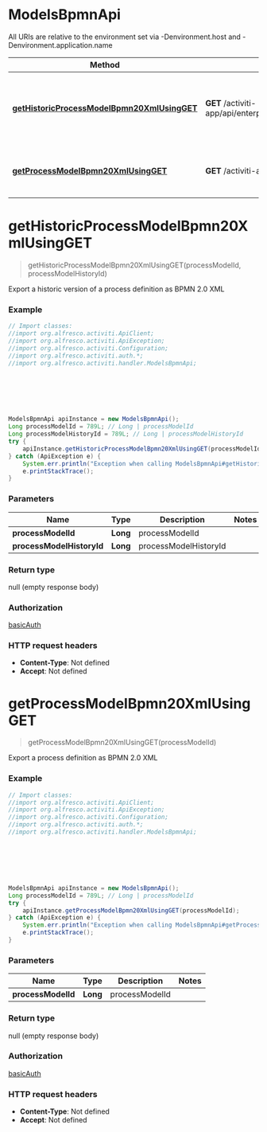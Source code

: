 # ModelsBpmnApi

All URIs are relative to the environment set via -Denvironment.host and -Denvironment.application.name

Method | HTTP request | Description
------------- | ------------- | -------------
[**getHistoricProcessModelBpmn20XmlUsingGET**](ModelsBpmnApi.md#getHistoricProcessModelBpmn20XmlUsingGET) | **GET** /activiti-app/api/enterprise/models/{processModelId}/history/{processModelHistoryId}/bpmn20 | Export a historic version of a process definition as BPMN 2.0 XML
[**getProcessModelBpmn20XmlUsingGET**](ModelsBpmnApi.md#getProcessModelBpmn20XmlUsingGET) | **GET** /activiti-app/api/enterprise/models/{processModelId}/bpmn20 | Export a process definition as BPMN 2.0 XML

<a name="getHistoricProcessModelBpmn20XmlUsingGET"></a>
# **getHistoricProcessModelBpmn20XmlUsingGET**
> getHistoricProcessModelBpmn20XmlUsingGET(processModelId, processModelHistoryId)

Export a historic version of a process definition as BPMN 2.0 XML

### Example
```java
// Import classes:
//import org.alfresco.activiti.ApiClient;
//import org.alfresco.activiti.ApiException;
//import org.alfresco.activiti.Configuration;
//import org.alfresco.activiti.auth.*;
//import org.alfresco.activiti.handler.ModelsBpmnApi;







ModelsBpmnApi apiInstance = new ModelsBpmnApi();
Long processModelId = 789L; // Long | processModelId
Long processModelHistoryId = 789L; // Long | processModelHistoryId
try {
    apiInstance.getHistoricProcessModelBpmn20XmlUsingGET(processModelId, processModelHistoryId);
} catch (ApiException e) {
    System.err.println("Exception when calling ModelsBpmnApi#getHistoricProcessModelBpmn20XmlUsingGET");
    e.printStackTrace();
}
```

### Parameters

Name | Type | Description  | Notes
------------- | ------------- | ------------- | -------------
 **processModelId** | **Long**| processModelId |
 **processModelHistoryId** | **Long**| processModelHistoryId |

### Return type

null (empty response body)

### Authorization

[basicAuth](../README.md#basicAuth)

### HTTP request headers

 - **Content-Type**: Not defined
 - **Accept**: Not defined

<a name="getProcessModelBpmn20XmlUsingGET"></a>
# **getProcessModelBpmn20XmlUsingGET**
> getProcessModelBpmn20XmlUsingGET(processModelId)

Export a process definition as BPMN 2.0 XML

### Example
```java
// Import classes:
//import org.alfresco.activiti.ApiClient;
//import org.alfresco.activiti.ApiException;
//import org.alfresco.activiti.Configuration;
//import org.alfresco.activiti.auth.*;
//import org.alfresco.activiti.handler.ModelsBpmnApi;







ModelsBpmnApi apiInstance = new ModelsBpmnApi();
Long processModelId = 789L; // Long | processModelId
try {
    apiInstance.getProcessModelBpmn20XmlUsingGET(processModelId);
} catch (ApiException e) {
    System.err.println("Exception when calling ModelsBpmnApi#getProcessModelBpmn20XmlUsingGET");
    e.printStackTrace();
}
```

### Parameters

Name | Type | Description  | Notes
------------- | ------------- | ------------- | -------------
 **processModelId** | **Long**| processModelId |

### Return type

null (empty response body)

### Authorization

[basicAuth](../README.md#basicAuth)

### HTTP request headers

 - **Content-Type**: Not defined
 - **Accept**: Not defined

